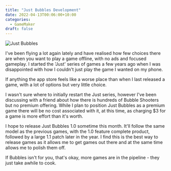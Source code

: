 ```yaml
---
title: "Just Bubbles Development"
date: 2022-04-13T00:06:00+10:00
categories:
  - GameMaker
draft: false
---
```

![Just Bubbles](/uploads/2022/04/just-bubbles-game.png#center)

I've been flying a lot again lately and have realised how few choices there are when you want to play a game offline, with no ads and focused gameplay. I started the 'Just' series of games a few years ago when I was disappointed with how I couldn't just play the game I wanted on my phone.

<!--more-->

If anything the app store feels like a worse place than when I last released a game, with a lot of options but very little choice.

I wasn't sure where to initially restart the Just series, however I've been discussing with a friend about how there is hundreds of Bubble Shooters but no premium offering. While I plan to position Just Bubbles as a premium game there will be no cost associated with it, at this time, as charging $3 for a game is more effort than it's worth.

I hope to release Just Bubbles 1.0 sometime this month. It'll follow the same model as the previous games, with the 1.0 feature complete product, followed by a large 1.1 patch later in the year. I find this is the best way to release games as it allows me to get games out there and at the same time allows me to polish them off.

If Bubbles isn't for you, that's okay, more games are in the pipeline - they just take awhile to cook.
